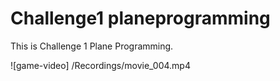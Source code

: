 # Challenge1 planeprogramming
 This is Challenge 1 Plane Programming.

![game-video] /Recordings/movie_004.mp4
